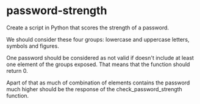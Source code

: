 # password-strength

Create a script in Python that scores the strength of a password.

We should consider these four groups:  lowercase and uppercase letters, symbols and figures.

One password should be considered as not valid if doesn't include at least one element of the groups exposed.
That means that the function should return 0.

Apart of that as much of combination of elements contains the password much higher should be the response of
the check_password_strength function.

